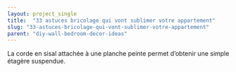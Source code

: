 ```yaml
---
layout: project_single
title:  "33 astuces bricolage qui vont sublimer votre appartement"
slug: "33-astuces-bricolage-qui-vont-sublimer-votre-appartement"
parent: "diy-wall-bedroom-decor-ideas"
---
```

La corde en sisal attachée à une planche peinte permet d’obtenir une simple étagère suspendue.